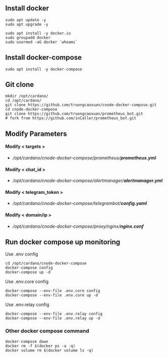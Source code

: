 ## Install docker
```
sudo apt update -y
sudo apt upgrade -y

sudo apt install -y docker.io
sudo groupadd docker
sudo usermod -aG docker `whoami`
```

## Install docker-compose
```
sudo apt install -y docker-compose
```

## Git clone
```
mkdir /opt/cardano/
cd /opt/cardano/
git clone https://github.com/truongcaoxuan/cnode-docker-compose.git
cd cnode-docker-compose
git clone https://github.com/truongcaoxuan/prometheus_bot.git
# fork from https://github.com/inCaller/prometheus_bot.git

```
## Modify Parameters
#### Modify < targets >
- */opt/cardano/cnode-docker-compose/prometheus/**prometheus.yml***
#### Modify < chat_id >
- */opt/cardano/cnode-docker-compose/alertmanager/**alertmanager.yml***
#### Modify < telegram_token >
- */opt/cardano/cnode-docker-compose/telegrambot/**config.yaml***
#### Modify < domain/ip >
- */opt/cardano/cnode-docker-compose/proxy/nginx/**nginx.conf***

## Run docker compose up monitoring
Use .env config
```
cd /opt/cardano/cnode-docker-compose
docker-compose config
docker-compose up -d
```
Use .env.core config
```
docker-compose --env-file .env.core config
docker-compose --env-file .env.core up -d
```
Use .env.relay config
```
docker-compose --env-file .env.relay config
docker-compose --env-file .env.relay up -d
```

### Other docker compose command
```
docker-compose down
docker rm -f $(docker ps -a -q)
docker volume rm $(docker volume ls -q)
```
